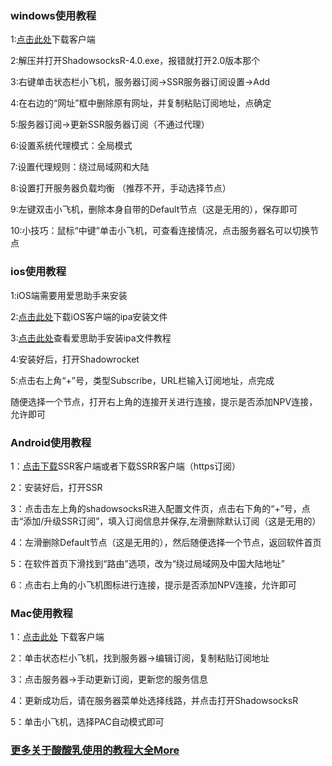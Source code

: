 ### windows使用教程

1:[点击此处](http://dixssr.tk/Proxy/ShadowsocksR/Windows/ShadowsocksR-win-4.9.0.zip)下载客户端

2:解压并打开ShadowsocksR-4.0.exe，报错就打开2.0版本那个

3:右键单击状态栏小飞机，服务器订阅->SSR服务器订阅设置->Add

4:在右边的“网址”框中删除原有网址，并复制粘贴订阅地址，点确定

5:服务器订阅->更新SSR服务器订阅（不通过代理）

6:设置系统代理模式：全局模式

7:设置代理规则：绕过局域网和大陆

8:设置打开服务器负载均衡 （推荐不开，手动选择节点）

9:左键双击小飞机，删除本身自带的Default节点（这是无用的），保存即可

10:小技巧：鼠标“中键”单击小飞机，可查看连接情况，点击服务器名可以切换节点

### ios使用教程

1:iOS端需要用爱思助手来安装

2:[点击此处](https://rss.myssr.club/downloads/Shadowrocket_2.1.12.ipa)下载iOS客户端的ipa安装文件

3:[点击此处](https://www.i4.cn/news_detail_3339.html)查看爱思助手安装ipa文件教程

4:安装好后，打开Shadowrocket

5:点击右上角“+”号，类型Subscribe，URL栏输入订阅地址，点完成

  随便选择一个节点，打开右上角的连接开关进行连接，提示是否添加NPV连接，允许即可
  
### Android使用教程
1：[点击下载](https://yadi.sk/d/NixhpUFc3aenzM)SSR客户端或者下载SSRR客户端（https订阅）

2：安装好后，打开SSR

3：点击击左上角的shadowsocksR进入配置文件页，点击右下角的“+”号，点击“添加/升级SSR订阅”，填入订阅信息并保存,左滑删除默认订阅（这是无用的）

4：左滑删除Default节点（这是无用的），然后随便选择一个节点，返回软件首页

5：在软件首页下滑找到“路由”选项，改为“绕过局域网及中国大陆地址”

6：点击右上角的小飞机图标进行连接，提示是否添加NPV连接，允许即可

### Mac使用教程
1：[点击此处](https://www.lanzous.com/i131n1e)   下载客户端     

2：单击状态栏小飞机，找到服务器->编辑订阅，复制粘贴订阅地址

3：点击服务器->手动更新订阅，更新您的服务信息

4：更新成功后，请在服务器菜单处选择线路，并点击打开ShadowsocksR

5：单击小飞机，选择PAC自动模式即可

### [更多关于酸酸乳使用的教程大全More](https://share.weiyun.com/5q7G4tD)
